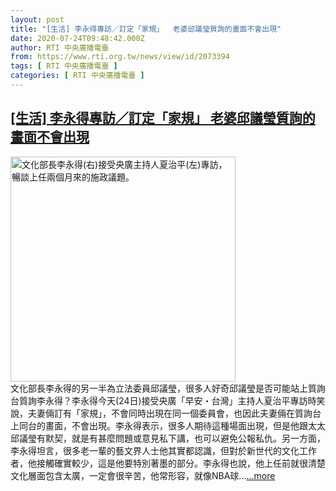 ```yaml
---
layout: post
title: "[生活] 李永得專訪／訂定「家規」  老婆邱議瑩質詢的畫面不會出現"
date: 2020-07-24T09:48:42.000Z
author: RTI 中央廣播電臺
from: https://www.rti.org.tw/news/view/id/2073394
tags: [ RTI 中央廣播電臺 ]
categories: [ RTI 中央廣播電臺 ]
---
```

<!--1595584122000-->
[[生活] 李永得專訪／訂定「家規」  老婆邱議瑩質詢的畫面不會出現](https://www.rti.org.tw/news/view/id/2073394)
------

<div>
<img src="https://static.rti.org.tw/assets/thumbnails/2020/07/24/2749d8316dcde0c4b4809080b2615489.jpg" width="360" alt="文化部長李永得(右)接受央廣主持人夏治平(左)專訪，暢談上任兩個月來的施政議題。" title="文化部長李永得(右)接受央廣主持人夏治平(左)專訪，暢談上任兩個月來的施政議題。"><br>文化部長李永得的另一半為立法委員邱議瑩，很多人好奇邱議瑩是否可能站上質詢台質詢李永得？李永得今天(24日)接受央廣「早安・台灣」主持人夏治平專訪時笑說，夫妻倆訂有「家規」，不會同時出現在同一個委員會，也因此夫妻倆在質詢台上同台的畫面，不會出現。李永得表示，很多人期待這種場面出現，但是他跟太太邱議瑩有默契，就是有甚麼問題或意見私下講，也可以避免公報私仇。另一方面，李永得坦言，很多老一輩的藝文界人士他其實都認識，但對於新世代的文化工作者，他接觸確實較少，這是他要特別著墨的部分。李永得也說，他上任前就很清楚文化層面包含太廣，一定會很辛苦，他常形容，就像NBA球...<a target="_blank" href="https://www.rti.org.tw/news/view/id/2073394">...more</a>
</div>
